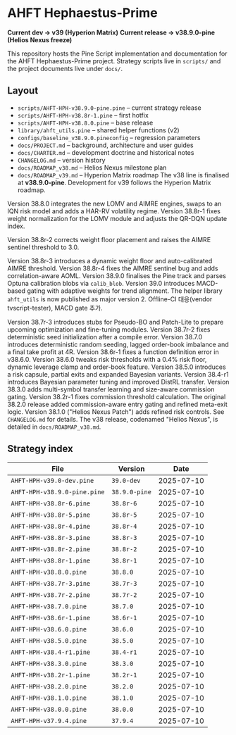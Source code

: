 # AHFT Hephaestus-Prime
**Current dev → v39 (Hyperion Matrix)**
**Current release → v38.9.0-pine (Helios Nexus freeze)**

This repository hosts the Pine Script implementation and documentation for the
AHFT Hephaestus-Prime project. Strategy scripts live in `scripts/` and the
project documents live under `docs/`.

## Layout
- `scripts/AHFT-HPH-v38.9.0-pine.pine` – current strategy release
- `scripts/AHFT-HPH-v38.8r-1.pine` – first hotfix
- `scripts/AHFT-HPH-v38.8.0.pine` – base release
- `library/ahft_utils.pine` – shared helper functions (v2)
- `configs/baseline_v38.9.0.pineconfig` – regression parameters
- `docs/PROJECT.md` – background, architecture and user guides
- `docs/CHARTER.md` – development doctrine and historical notes
- `CHANGELOG.md` – version history
- `docs/ROADMAP_v38.md` – Helios Nexus milestone plan
- `docs/ROADMAP_v39.md` – Hyperion Matrix roadmap
The v38 line is finalised at **v38.9.0-pine**.
Development for v39 follows the Hyperion Matrix roadmap.

Version 38.8.0 integrates the new LOMV and AIMRE engines, swaps to an IQN risk model and adds a HAR-RV volatility regime.
Version 38.8r-1 fixes weight normalization for the LOMV module and adjusts the QR-DQN update index.

Version 38.8r-2 corrects weight floor placement and raises the AIMRE sentinel threshold to 3.0.

Version 38.8r-3 introduces a dynamic weight floor and auto-calibrated AIMRE threshold.
Version 38.8r-4 fixes the AIMRE sentinel bug and adds correlation-aware AOML.
Version 38.9.0 finalises the Pine track and parses Optuna calibration blobs via `calib_blob`.
Version 39.0 introduces MACD-based gating with adaptive weights for trend alignment.
The helper library `ahft_utils` is now published as major version 2.
Offline-CI 대응(vendor tvscript-tester), MACD gate 추가.

Version 38.7r-3 introduces stubs for Pseudo-BO and Patch-Lite to prepare upcoming optimization and fine-tuning modules.
Version 38.7r-2 fixes deterministic seed initialization after a compile error. Version 38.7.0 introduces deterministic random seeding, lagged order-book imbalance and a final take profit at 4R. Version 38.6r-1 fixes a function definition error in v38.6.0. Version 38.6.0 tweaks risk thresholds with a 0.4% risk floor, dynamic leverage clamp and order-book feature. Version 38.5.0 introduces a risk capsule, partial exits and expanded Bayesian variants. Version 38.4-r1 introduces Bayesian parameter tuning and improved DistRL transfer. Version 38.3.0 adds multi-symbol transfer learning and size-aware commission gating. Version 38.2r-1 fixes commission threshold calculation. The original 38.2.0 release added commission-aware entry gating and refined meta-exit logic. Version 38.1.0 ("Helios Nexus Patch") adds refined risk controls.
See `CHANGELOG.md` for details.
The v38 release, codenamed "Helios Nexus", is detailed in
`docs/ROADMAP_v38.md`.

## Strategy index
| File | Version | Date |
|------|---------|------|
| `AHFT-HPH-v39.0-dev.pine` | `39.0-dev` | 2025-07-10 |
| `AHFT-HPH-v38.9.0-pine.pine` | `38.9.0-pine` | 2025-07-10 |
| `AHFT-HPH-v38.8r-6.pine` | `38.8r-6` | 2025-07-10 |
| `AHFT-HPH-v38.8r-5.pine` | `38.8r-5` | 2025-07-10 |
| `AHFT-HPH-v38.8r-4.pine` | `38.8r-4` | 2025-07-10 |
| `AHFT-HPH-v38.8r-3.pine` | `38.8r-3` | 2025-07-10 |
| `AHFT-HPH-v38.8r-2.pine` | `38.8r-2` | 2025-07-10 |
| `AHFT-HPH-v38.8r-1.pine` | `38.8r-1` | 2025-07-10 |
| `AHFT-HPH-v38.8.0.pine` | `38.8.0` | 2025-07-10 |
| `AHFT-HPH-v38.7r-3.pine` | `38.7r-3` | 2025-07-10 |
| `AHFT-HPH-v38.7r-2.pine` | `38.7r-2` | 2025-07-10 |
| `AHFT-HPH-v38.7.0.pine` | `38.7.0` | 2025-07-10 |
| `AHFT-HPH-v38.6r-1.pine` | `38.6r-1` | 2025-07-10 |
| `AHFT-HPH-v38.6.0.pine` | `38.6.0` | 2025-07-10 |
| `AHFT-HPH-v38.5.0.pine` | `38.5.0` | 2025-07-10 |
| `AHFT-HPH-v38.4-r1.pine` | `38.4-r1` | 2025-07-10 |
| `AHFT-HPH-v38.3.0.pine` | `38.3.0` | 2025-07-10 |
| `AHFT-HPH-v38.2r-1.pine` | `38.2r-1` | 2025-07-10 |
| `AHFT-HPH-v38.2.0.pine` | `38.2.0` | 2025-07-10 |
| `AHFT-HPH-v38.1.0.pine` | `38.1.0` | 2025-07-10 |
| `AHFT-HPH-v38.0.0.pine` | `38.0.0` | 2025-07-10 |
| `AHFT-HPH-v37.9.4.pine` | `37.9.4` | 2025-07-10 |
